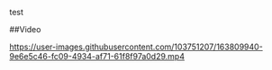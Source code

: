 test

##Video

https://user-images.githubusercontent.com/103751207/163809940-9e6e5c46-fc09-4934-af71-61f8f97a0d29.mp4
